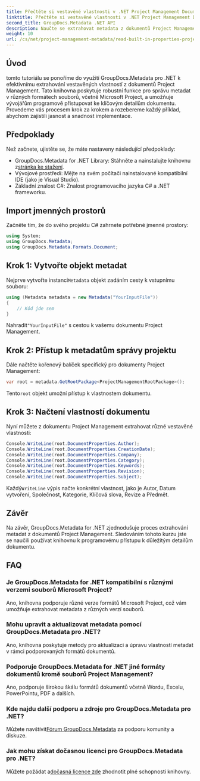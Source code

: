 ```yaml
---
title: Přečtěte si vestavěné vlastnosti v .NET Project Management Documents
linktitle: Přečtěte si vestavěné vlastnosti v .NET Project Management Documents
second_title: GroupDocs.Metadata .NET API
description: Naučte se extrahovat metadata z dokumentů Project Management pomocí GroupDocs.Metadata for .NET. Vylepšete své možnosti zpracování dokumentů.
weight: 10
url: /cs/net/project-management-metadata/read-built-in-properties-project-management-documents/
---
```

## Úvod
tomto tutoriálu se ponoříme do využití GroupDocs.Metadata pro .NET k efektivnímu extrahování vestavěných vlastností z dokumentů Project Management. Tato knihovna poskytuje robustní funkce pro správu metadat v různých formátech souborů, včetně Microsoft Project, a umožňuje vývojářům programově přistupovat ke klíčovým detailům dokumentu. Provedeme vás procesem krok za krokem a rozebereme každý příklad, abychom zajistili jasnost a snadnost implementace.
## Předpoklady
Než začnete, ujistěte se, že máte nastaveny následující předpoklady:
-  GroupDocs.Metadata for .NET Library: Stáhněte a nainstalujte knihovnu z[stránka ke stažení](https://releases.groupdocs.com/metadata/net/).
- Vývojové prostředí: Mějte na svém počítači nainstalované kompatibilní IDE (jako je Visual Studio).
- Základní znalost C#: Znalost programovacího jazyka C# a .NET frameworku.

## Import jmenných prostorů
Začněte tím, že do svého projektu C# zahrnete potřebné jmenné prostory:
```csharp
using System;
using GroupDocs.Metadata;
using GroupDocs.Metadata.Formats.Document;
```
## Krok 1: Vytvořte objekt metadat
 Nejprve vytvořte instanci`Metadata` objekt zadáním cesty k vstupnímu souboru:
```csharp
using (Metadata metadata = new Metadata("YourInputFile"))
{
    // Kód jde sem
}
```
 Nahradit`"YourInputFile"` s cestou k vašemu dokumentu Project Management.
## Krok 2: Přístup k metadatům správy projektu
Dále načtěte kořenový balíček specifický pro dokumenty Project Management:
```csharp
var root = metadata.GetRootPackage<ProjectManagementRootPackage>();
```
Tento`root` objekt umožní přístup k vlastnostem dokumentu.
## Krok 3: Načtení vlastností dokumentu
Nyní můžete z dokumentu Project Management extrahovat různé vestavěné vlastnosti:
```csharp
Console.WriteLine(root.DocumentProperties.Author);
Console.WriteLine(root.DocumentProperties.CreationDate);
Console.WriteLine(root.DocumentProperties.Company);
Console.WriteLine(root.DocumentProperties.Category);
Console.WriteLine(root.DocumentProperties.Keywords);
Console.WriteLine(root.DocumentProperties.Revision);
Console.WriteLine(root.DocumentProperties.Subject);
```
 Každý`WriteLine` výpis načte konkrétní vlastnost, jako je Autor, Datum vytvoření, Společnost, Kategorie, Klíčová slova, Revize a Předmět.

## Závěr
Na závěr, GroupDocs.Metadata for .NET zjednodušuje proces extrahování metadat z dokumentů Project Management. Sledováním tohoto kurzu jste se naučili používat knihovnu k programovému přístupu k důležitým detailům dokumentu.

## FAQ
### Je GroupDocs.Metadata for .NET kompatibilní s různými verzemi souborů Microsoft Project?
Ano, knihovna podporuje různé verze formátů Microsoft Project, což vám umožňuje extrahovat metadata z různých verzí souborů.
### Mohu upravit a aktualizovat metadata pomocí GroupDocs.Metadata pro .NET?
Ano, knihovna poskytuje metody pro aktualizaci a úpravu vlastností metadat v rámci podporovaných formátů dokumentů.
### Podporuje GroupDocs.Metadata for .NET jiné formáty dokumentů kromě souborů Project Management?
Ano, podporuje širokou škálu formátů dokumentů včetně Wordu, Excelu, PowerPointu, PDF a dalších.
### Kde najdu další podporu a zdroje pro GroupDocs.Metadata pro .NET?
 Můžete navštívit[Fórum GroupDocs.Metadata](https://forum.groupdocs.com/c/metadata/14) za podporu komunity a diskuze.
### Jak mohu získat dočasnou licenci pro GroupDocs.Metadata pro .NET?
 Můžete požádat a[dočasná licence zde](https://purchase.groupdocs.com/temporary-license/) zhodnotit plné schopnosti knihovny.